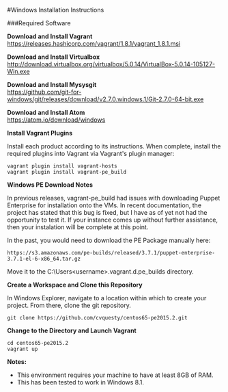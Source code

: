 #Windows Installation Instructions

###Required Software

**Download and Install Vagrant**<br>
	https://releases.hashicorp.com/vagrant/1.8.1/vagrant_1.8.1.msi

**Download and Install Virtualbox**<br>
http://download.virtualbox.org/virtualbox/5.0.14/VirtualBox-5.0.14-105127-Win.exe

**Download and Install Mysysgit**<br>
https://github.com/git-for-windows/git/releases/download/v2.7.0.windows.1/Git-2.7.0-64-bit.exe

**Download and Install Atom**<br>
	https://atom.io/download/windows

**Install Vagrant Plugins**<br>

Install each product according to its instructions.  When complete, install the required plugins into Vagrant via Vagrant's plugin manager:

    vagrant plugin install vagrant-hosts
    vagrant plugin install vagrant-pe_build

**Windows PE Download Notes**<br>

In previous releases, vagrant-pe_build had issues with downloading Puppet Enterprise for installation onto the VMs.  In recent documentation, the project has stated that this bug is fixed, but I have as of yet not had the opportunity to test it.  If your instance comes up without further assistance, then your instalation will be complete at this point.

In the past, you would need to download the PE Package manually here:

	https://s3.amazonaws.com/pe-builds/released/3.7.1/puppet-enterprise-3.7.1-el-6-x86_64.tar.gz

Move it to the C:\Users\<username>\.vagrant.d\.pe_builds directory.

**Create a Workspace and Clone this Repository**<br>

In Windows Explorer, navigate to a location within which to create your project.  From there, clone the git repository.

	git clone https://github.com/cvquesty/centos65-pe2015.2.git

**Change to the Directory and Launch Vagrant**<br>

    cd centos65-pe2015.2
    vagrant up

**Notes:**<br>

* This environment requires your machine to have at least 8GB of RAM.
* This has been tested to work in Windows 8.1.

